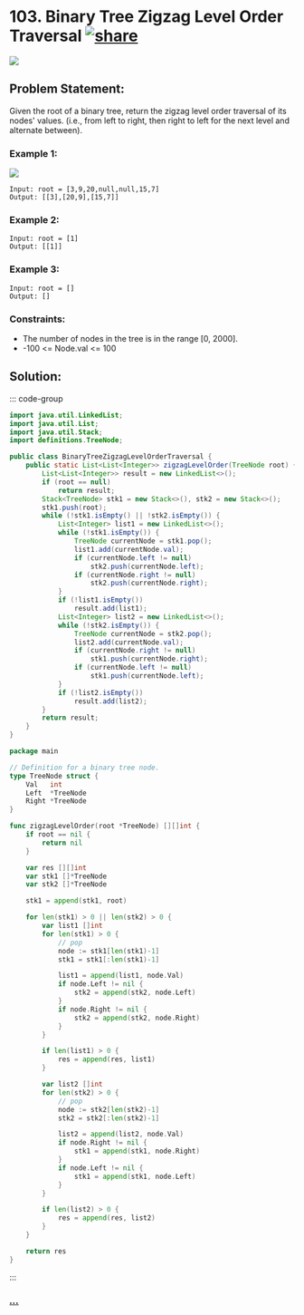 # 103. Binary Tree Zigzag Level Order Traversal [![share]](https://leetcode.com/problems/binary-tree-zigzag-level-order-traversal/)

![][medium]

## Problem Statement:

Given the root of a binary tree, return the zigzag level order traversal of its nodes' values. (i.e., from left to right, then right to left for the next level and alternate between).

### Example 1:

![](https://assets.leetcode.com/uploads/2021/02/19/tree1.jpg)

```
Input: root = [3,9,20,null,null,15,7]
Output: [[3],[20,9],[15,7]]
```

### Example 2:

```
Input: root = [1]
Output: [[1]]
```

### Example 3:

```
Input: root = []
Output: []
```

### Constraints:

- The number of nodes in the tree is in the range [0, 2000].
- -100 <= Node.val <= 100

## Solution:

::: code-group

```java [Java]
import java.util.LinkedList;
import java.util.List;
import java.util.Stack;
import definitions.TreeNode;

public class BinaryTreeZigzagLevelOrderTraversal {
    public static List<List<Integer>> zigzagLevelOrder(TreeNode root) {
        List<List<Integer>> result = new LinkedList<>();
        if (root == null)
            return result;
        Stack<TreeNode> stk1 = new Stack<>(), stk2 = new Stack<>();
        stk1.push(root);
        while (!stk1.isEmpty() || !stk2.isEmpty()) {
            List<Integer> list1 = new LinkedList<>();
            while (!stk1.isEmpty()) {
                TreeNode currentNode = stk1.pop();
                list1.add(currentNode.val);
                if (currentNode.left != null)
                    stk2.push(currentNode.left);
                if (currentNode.right != null)
                    stk2.push(currentNode.right);
            }
            if (!list1.isEmpty())
                result.add(list1);
            List<Integer> list2 = new LinkedList<>();
            while (!stk2.isEmpty()) {
                TreeNode currentNode = stk2.pop();
                list2.add(currentNode.val);
                if (currentNode.right != null)
                    stk1.push(currentNode.right);
                if (currentNode.left != null)
                    stk1.push(currentNode.left);
            }
            if (!list2.isEmpty())
                result.add(list2);
        }
        return result;
    }
}

```

```go [Go]
package main

// Definition for a binary tree node.
type TreeNode struct {
	Val   int
	Left  *TreeNode
	Right *TreeNode
}

func zigzagLevelOrder(root *TreeNode) [][]int {
	if root == nil {
		return nil
	}

	var res [][]int
	var stk1 []*TreeNode
	var stk2 []*TreeNode

	stk1 = append(stk1, root)

	for len(stk1) > 0 || len(stk2) > 0 {
		var list1 []int
		for len(stk1) > 0 {
			// pop
			node := stk1[len(stk1)-1]
			stk1 = stk1[:len(stk1)-1]

			list1 = append(list1, node.Val)
			if node.Left != nil {
				stk2 = append(stk2, node.Left)
			}
			if node.Right != nil {
				stk2 = append(stk2, node.Right)
			}
		}

		if len(list1) > 0 {
			res = append(res, list1)
		}

		var list2 []int
		for len(stk2) > 0 {
			// pop
			node := stk2[len(stk2)-1]
			stk2 = stk2[:len(stk2)-1]

			list2 = append(list2, node.Val)
			if node.Right != nil {
				stk1 = append(stk1, node.Right)
			}
			if node.Left != nil {
				stk1 = append(stk1, node.Left)
			}
		}

		if len(list2) > 0 {
			res = append(res, list2)
		}
	}

	return res
}

```

:::

### [_..._](#)

```

```

<!----------------------------------{ link }--------------------------------->

[share]: https://img.icons8.com/external-anggara-blue-anggara-putra/20/000000/external-share-user-interface-basic-anggara-blue-anggara-putra-2.png
[medium]: https://img.shields.io/badge/Difficulty-Medium-yellow.svg
